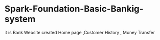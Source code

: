 # Spark-Foundation-Basic-Bankig-system
it is Bank Website  created Home page ,Customer History , Money Transfer
